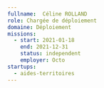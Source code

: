 ```yaml
---
fullname:  Céline ROLLAND 
role: Chargée de déploiement
domaine: Déploiement
missions:
  - start: 2021-01-18
    end: 2021-12-31
    status: independent
    employer: Octo 
startups:
  - aides-territoires
---
```


